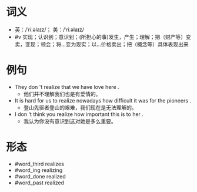 # 词义
- 英：/ˈriːəlaɪz/； 美：/ˈriːəlaɪz/
- #v 实现；认识到；意识到；(所担心的事)发生，产生；理解；把（财产等）变卖，变现；领会；将…变为现实；以…价格卖出；把（概念等）具体表现出来
# 例句
- They don 't realize that we have love here .
	- 他们并不理解我们也是有爱情的。
- It is hard for us to realize nowadays how difficult it was for the pioneers .
	- 登山先驱者登山的艰难，我们现在是无法理解的。
- I don 't think you realize how important this is to her .
	- 我认为你没有意识到这对她是多么重要。
# 形态
- #word_third realizes
- #word_ing realizing
- #word_done realized
- #word_past realized
